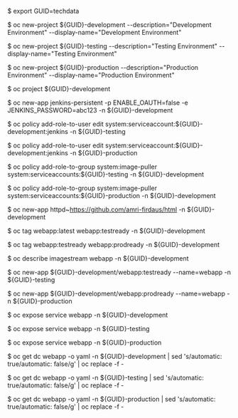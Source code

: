 $ export GUID=techdata

$ oc new-project ${GUID}-development --description="Development Environment" --display-name="Development Environment"

$ oc new-project ${GUID}-testing --description="Testing Environment" --display-name="Testing Environment"

$ oc new-project ${GUID}-production --description="Production Environment" --display-name="Production Environment"

$ oc project ${GUID}-development

$ oc new-app jenkins-persistent -p ENABLE_OAUTH=false -e JENKINS_PASSWORD=abc123 -n ${GUID}-development

$ oc policy add-role-to-user edit system:serviceaccount:${GUID}-development:jenkins -n ${GUID}-testing

$ oc policy add-role-to-user edit system:serviceaccount:${GUID}-development:jenkins -n ${GUID}-production

$ oc policy add-role-to-group system:image-puller system:serviceaccounts:${GUID}-testing -n ${GUID}-development

$ oc policy add-role-to-group system:image-puller system:serviceaccounts:${GUID}-production -n ${GUID}-development

$ oc new-app httpd~https://github.com/amri-firdaus/html -n ${GUID}-development

$ oc tag webapp:latest webapp:testready -n ${GUID}-development

$ oc tag webapp:testready webapp:prodready -n ${GUID}-development

$ oc describe imagestream webapp -n ${GUID}-development

$ oc new-app ${GUID}-development/webapp:testready --name=webapp -n ${GUID}-testing

$ oc new-app ${GUID}-development/webapp:prodready --name=webapp -n ${GUID}-production

$ oc expose service webapp -n ${GUID}-development

$ oc expose service webapp -n ${GUID}-testing

$ oc expose service webapp -n ${GUID}-production

$ oc get dc webapp -o yaml -n ${GUID}-development | sed 's/automatic: true/automatic: false/g' | oc replace -f -

$ oc get dc webapp -o yaml -n ${GUID}-testing | sed 's/automatic: true/automatic: false/g' | oc replace -f -

$ oc get dc webapp -o yaml -n ${GUID}-production | sed 's/automatic: true/automatic: false/g' | oc replace -f -

